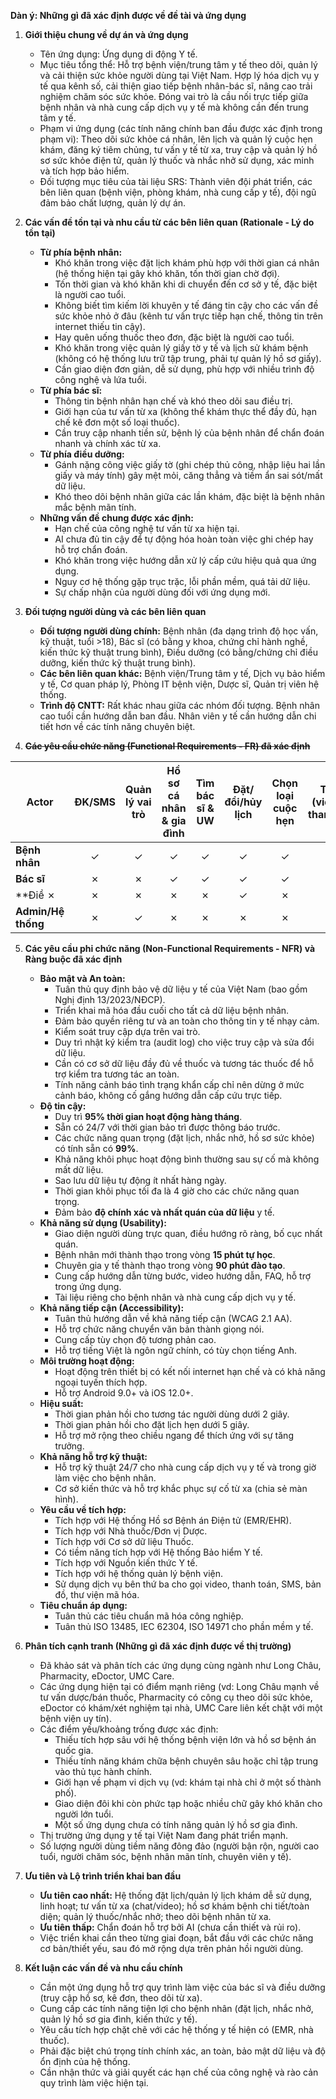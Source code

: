 
**Dàn ý: Những gì đã xác định được về đề tài và ứng dụng**

1.  **Giới thiệu chung về dự án và ứng dụng**
    *   Tên ứng dụng: Ứng dụng di động Y tế.
    *   Mục tiêu tổng thể: Hỗ trợ bệnh viện/trung tâm y tế theo dõi, quản lý và cải thiện sức khỏe người dùng tại Việt Nam. Hợp lý hóa dịch vụ y tế qua kênh số, cải thiện giao tiếp bệnh nhân-bác sĩ, nâng cao trải nghiệm chăm sóc sức khỏe. Đóng vai trò là cầu nối trực tiếp giữa bệnh nhân và nhà cung cấp dịch vụ y tế mà không cần đến trung tâm y tế.
    *   Phạm vi ứng dụng (các tính năng chính ban đầu được xác định trong phạm vi): Theo dõi sức khỏe cá nhân, lên lịch và quản lý cuộc hẹn khám, đăng ký tiêm chủng, tư vấn y tế từ xa, truy cập và quản lý hồ sơ sức khỏe điện tử, quản lý thuốc và nhắc nhở sử dụng, xác minh và tích hợp bảo hiểm.
    *   Đối tượng mục tiêu của tài liệu SRS: Thành viên đội phát triển, các bên liên quan (bệnh viện, phòng khám, nhà cung cấp y tế), đội ngũ đảm bảo chất lượng, quản lý dự án.

2.  **Các vấn đề tồn tại và nhu cầu từ các bên liên quan (Rationale - Lý do tồn tại)**
    *   **Từ phía bệnh nhân:**
        *   Khó khăn trong việc đặt lịch khám phù hợp với thời gian cá nhân (hệ thống hiện tại gây khó khăn, tốn thời gian chờ đợi).
        *   Tốn thời gian và khó khăn khi di chuyển đến cơ sở y tế, đặc biệt là người cao tuổi.
        *   Không biết tìm kiếm lời khuyên y tế đáng tin cậy cho các vấn đề sức khỏe nhỏ ở đâu (kênh tư vấn trực tiếp hạn chế, thông tin trên internet thiếu tin cậy).
        *   Hay quên uống thuốc theo đơn, đặc biệt là người cao tuổi.
        *   Khó khăn trong việc quản lý giấy tờ y tế và lịch sử khám bệnh (không có hệ thống lưu trữ tập trung, phải tự quản lý hồ sơ giấy).
        *   Cần giao diện đơn giản, dễ sử dụng, phù hợp với nhiều trình độ công nghệ và lứa tuổi.
    *   **Từ phía bác sĩ:**
        *   Thông tin bệnh nhân hạn chế và khó theo dõi sau điều trị.
        *   Giới hạn của tư vấn từ xa (không thể khám thực thể đầy đủ, hạn chế kê đơn một số loại thuốc).
        *   Cần truy cập nhanh tiền sử, bệnh lý của bệnh nhân để chẩn đoán nhanh và chính xác từ xa.
    *   **Từ phía điều dưỡng:**
        *   Gánh nặng công việc giấy tờ (ghi chép thủ công, nhập liệu hai lần giấy và máy tính) gây mệt mỏi, căng thẳng và tiềm ẩn sai sót/mất dữ liệu.
        *   Khó theo dõi bệnh nhân giữa các lần khám, đặc biệt là bệnh nhân mắc bệnh mãn tính.
    *   **Những vấn đề chung được xác định:**
        *   Hạn chế của công nghệ tư vấn từ xa hiện tại.
        *   AI chưa đủ tin cậy để tự động hóa hoàn toàn việc ghi chép hay hỗ trợ chẩn đoán.
        *   Khó khăn trong việc hướng dẫn xử lý cấp cứu hiệu quả qua ứng dụng.
        *   Nguy cơ hệ thống gặp trục trặc, lỗi phần mềm, quá tải dữ liệu.
        *   Sự chấp nhận của người dùng đối với ứng dụng mới.

3.  **Đối tượng người dùng và các bên liên quan**
    *   **Đối tượng người dùng chính:** Bệnh nhân (đa dạng trình độ học vấn, kỹ thuật, tuổi >18), Bác sĩ (có bằng y khoa, chứng chỉ hành nghề, kiến thức kỹ thuật trung bình), Điều dưỡng (có bằng/chứng chỉ điều dưỡng, kiến thức kỹ thuật trung bình).
    *   **Các bên liên quan khác:** Bệnh viện/Trung tâm y tế, Dịch vụ bảo hiểm y tế, Cơ quan pháp lý, Phòng IT bệnh viện, Dược sĩ, Quản trị viên hệ thống.
    *   **Trình độ CNTT:** Rất khác nhau giữa các nhóm đối tượng. Bệnh nhân cao tuổi cần hướng dẫn ban đầu. Nhân viên y tế cần hướng dẫn chi tiết hơn về các tính năng chuyên biệt.

4.  ~~**Các yêu cầu chức năng (Functional Requirements - FR) đã xác định**~~

| Actor              | ĐK/SMS | Quản lý vai trò | Hồ sơ cá nhân & gia đình | Tìm bác sĩ & UW | Đặt/đổi/hủy lịch | Chọn loại cuộc hẹn | Tư vấn (video/âm thanh/chat) | Upload kết quả XN | Hồ sơ điện tử (EHR) | Kê đơn điện tử | Nhắc thuốc & tiêm chủng | Kiểm tra tương tác | Tin nhắn bảo mật | Thông báo & Alert | Thanh toán & BHYT | Audit log | Báo cáo thống kê |
| ------------------ | :----: | :-------------: | :----------------------: | :-------------: | :--------------: | :----------------: | :--------------------------: | :---------------: | :-----------------: | :------------: | :---------------------: | :----------------: | :--------------: | :---------------: | :---------------: | :-------: | :--------------: |
| **Bệnh nhân**      |    ✓   |        ✓        |             ✓            |        ✓        |         ✓        |          ✓         |               ✓              |         ✓         |          ✓          |        ✗       |            ✓            |          ✗         |         ✓        |         ✓         |         ✓         |     ✗     |         ✗        |
| **Bác sĩ**         |    ✗   |        ✗        |             ✓            |        ✓        |         ✓        |          ✓         |               ✓              |         ✗         |          ✓          |        ✓       |            ✗            |          ✓         |         ✗        |         ✓         |         ✗         |     ✗     |         ✓        |
| **Điề  ✗        |         ✗        |          ✗         |               ✗              |         ✗         |          ✓          |        ✗       |            ✓            |          ✗         |         ✗        |         ✓         |         ✗         |     ✗     |         ✓        |
| **Admin/Hệ thống** |    ✗   |        ✓        |             ✗            |        ✗        |         ✗        |          ✗         |               ✗              |         ✗         |          ✗          |        ✗       |            ✗            |          ✗         |         ✗        |         ✓         |         ✓         |     ✓     |         ✓        |


5.  **Các yêu cầu phi chức năng (Non-Functional Requirements - NFR) và Ràng buộc đã xác định**
    *   **Bảo mật và An toàn:**
        *   Tuân thủ quy định bảo vệ dữ liệu y tế của Việt Nam (bao gồm Nghị định 13/2023/NĐCP).
        *   Triển khai mã hóa đầu cuối cho tất cả dữ liệu bệnh nhân.
        *   Đảm bảo quyền riêng tư và an toàn cho thông tin y tế nhạy cảm.
        *   Kiểm soát truy cập dựa trên vai trò.
        *   Duy trì nhật ký kiểm tra (audit log) cho việc truy cập và sửa đổi dữ liệu.
        *   Cần có cơ sở dữ liệu đầy đủ về thuốc và tương tác thuốc để hỗ trợ kiểm tra tương tác an toàn.
        *   Tính năng cảnh báo tình trạng khẩn cấp chỉ nên dừng ở mức cảnh báo, không cố gắng hướng dẫn cấp cứu trực tiếp.
    *   **Độ tin cậy:**
        *   Duy trì **95% thời gian hoạt động hàng tháng**.
        *   Sẵn có 24/7 với thời gian bảo trì được thông báo trước.
        *   Các chức năng quan trọng (đặt lịch, nhắc nhở, hồ sơ sức khỏe) có tính sẵn có **99%**.
        *   Khả năng khôi phục hoạt động bình thường sau sự cố mà không mất dữ liệu.
        *   Sao lưu dữ liệu tự động ít nhất hàng ngày.
        *   Thời gian khôi phục tối đa là 4 giờ cho các chức năng quan trọng.
        *   Đảm bảo **độ chính xác và nhất quán của dữ liệu** y tế.
    *   **Khả năng sử dụng (Usability):**
        *   Giao diện người dùng trực quan, điều hướng rõ ràng, bố cục nhất quán.
        *   Bệnh nhân mới thành thạo trong vòng **15 phút tự học**.
        *   Chuyên gia y tế thành thạo trong vòng **90 phút đào tạo**.
        *   Cung cấp hướng dẫn từng bước, video hướng dẫn, FAQ, hỗ trợ trong ứng dụng.
        *   Tài liệu riêng cho bệnh nhân và nhà cung cấp dịch vụ y tế.
    *   **Khả năng tiếp cận (Accessibility):**
        *   Tuân thủ hướng dẫn về khả năng tiếp cận (WCAG 2.1 AA).
        *   Hỗ trợ chức năng chuyển văn bản thành giọng nói.
        *   Cung cấp tùy chọn độ tương phản cao.
        *   Hỗ trợ tiếng Việt là ngôn ngữ chính, có tùy chọn tiếng Anh.
    *   **Môi trường hoạt động:**
        *   Hoạt động trên thiết bị có kết nối internet hạn chế và có khả năng ngoại tuyến thích hợp.
        *   Hỗ trợ Android 9.0+ và iOS 12.0+.
    *   **Hiệu suất:**
        *   Thời gian phản hồi cho tương tác người dùng dưới 2 giây.
        *   Thời gian phản hồi cho đặt lịch hẹn dưới 5 giây.
        *   Hỗ trợ mở rộng theo chiều ngang để thích ứng với sự tăng trưởng.
    *   **Khả năng hỗ trợ kỹ thuật:**
        *   Hỗ trợ kỹ thuật 24/7 cho nhà cung cấp dịch vụ y tế và trong giờ làm việc cho bệnh nhân.
        *   Cơ sở kiến thức và hỗ trợ khắc phục sự cố từ xa (chia sẻ màn hình).
    *   **Yêu cầu về tích hợp:**
        *   Tích hợp với Hệ thống Hồ sơ Bệnh án Điện tử (EMR/EHR).
        *   Tích hợp với Nhà thuốc/Đơn vị Dược.
        *   Tích hợp với Cơ sở dữ liệu Thuốc.
        *   Có tiềm năng tích hợp với Hệ thống Bảo hiểm Y tế.
        *   Tích hợp với Nguồn kiến thức Y tế.
        *   Tích hợp với hệ thống quản lý bệnh viện.
        *   Sử dụng dịch vụ bên thứ ba cho gọi video, thanh toán, SMS, bản đồ, thư viện mã hóa.
    *   **Tiêu chuẩn áp dụng:**
        *   Tuân thủ các tiêu chuẩn mã hóa công nghiệp.
        *   Tuân thủ ISO 13485, IEC 62304, ISO 14971 cho phần mềm y tế.

6.  **Phân tích cạnh tranh (Những gì đã xác định được về thị trường)**
    *   Đã khảo sát và phân tích các ứng dụng cùng ngành như Long Châu, Pharmacity, eDoctor, UMC Care.
    *   Các ứng dụng hiện tại có điểm mạnh riêng (vd: Long Châu mạnh về tư vấn dược/bán thuốc, Pharmacity có công cụ theo dõi sức khỏe, eDoctor có khám/xét nghiệm tại nhà, UMC Care liên kết chặt với một bệnh viện uy tín).
    *   Các điểm yếu/khoảng trống được xác định:
        *   Thiếu tích hợp sâu với hệ thống bệnh viện lớn và hồ sơ bệnh án quốc gia.
        *   Thiếu tính năng khám chữa bệnh chuyên sâu hoặc chỉ tập trung vào thủ tục hành chính.
        *   Giới hạn về phạm vi dịch vụ (vd: khám tại nhà chỉ ở một số thành phố).
        *   Giao diện đôi khi còn phức tạp hoặc nhiều chữ gây khó khăn cho người lớn tuổi.
        *   Một số ứng dụng chưa có tính năng quản lý hồ sơ gia đình.
    *   Thị trường ứng dụng y tế tại Việt Nam đang phát triển mạnh.
    *   Số lượng người dùng tiềm năng đông đảo (người bận rộn, người cao tuổi, người chăm sóc, bệnh nhân mãn tính, chuyên viên y tế).

7.  **Ưu tiên và Lộ trình triển khai ban đầu**
    *   **Ưu tiên cao nhất:** Hệ thống đặt lịch/quản lý lịch khám dễ sử dụng, linh hoạt; tư vấn từ xa (chat/video); hồ sơ khám bệnh chi tiết/toàn diện; quản lý thuốc/nhắc nhở; theo dõi bệnh nhân từ xa.
    *   **Ưu tiên thấp:** Chẩn đoán hỗ trợ bởi AI (chưa cần thiết và rủi ro).
    *   Việc triển khai cần theo từng giai đoạn, bắt đầu với các chức năng cơ bản/thiết yếu, sau đó mở rộng dựa trên phản hồi người dùng.

8.  **Kết luận các vấn đề và nhu cầu chính**
    *   Cần một ứng dụng hỗ trợ quy trình làm việc của bác sĩ và điều dưỡng (truy cập hồ sơ, kê đơn, theo dõi từ xa).
    *   Cung cấp các tính năng tiện lợi cho bệnh nhân (đặt lịch, nhắc nhở, quản lý hồ sơ gia đình, kiến thức y tế).
    *   Yêu cầu tích hợp chặt chẽ với các hệ thống y tế hiện có (EMR, nhà thuốc).
    *   Phải đặc biệt chú trọng tính chính xác, an toàn, bảo mật dữ liệu và độ ổn định của hệ thống.
    *   Cần nhận thức và giải quyết các hạn chế của công nghệ và rào cản quy trình làm việc hiện tại.
